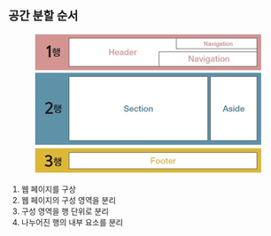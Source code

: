 <div>
    <h2>
        공간 분할 순서
    </h2>
    <div align = "center">
    	<img src= "assets/README/image-20220511233128554.png" alt="경로 재지정">
    </div>
    <ol>
        <li>웹 페이지를 구상</li>
        <li>웹 페이지의 구성 영역을 분리</li>
        <li>구성 영역을 행 단위로 분리</li>
        <li>나누어진 행의 내부 요소를 분리</li>
    </ol>
</div>

